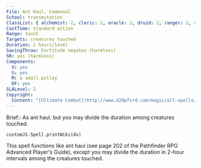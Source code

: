 ```yaml
---
File: Ant Haul, Communal
School: transmutation
ClassList: { alchemist: 2, cleric: 2, oracle: 2, druid: 2, ranger: 2, sorcerer: 2, wizard: 2, summoner: 2, unchained summoner: 2, occultist: 2, psychic: 2 }
CastTime: standard action
Range: touch
Targets: creatures touched
Duration: 2 hours/level
SavingThrow: Fortitude negates (harmless)
SR: yes (harmless)
Components:
  V: yes
  S: yes
  M: a small pulley
  DF: yes
SLALevel: 2
Copyright:
  Content: "[Ultimate Combat](http://www.d20pfsrd.com/magic/all-spells/a/ant-haul#TOC-Ant-Haul-Communal)"
---
```

Brief:: As ant haul, but you may divide the duration among creatures touched.

```dataviewjs
customJS.Spell.printWiki(dv)
```

This spell functions like ant haul (see page 202 of the Pathfinder RPG Advanced Player's Guide), except you may divide the duration in 2-hour intervals among the creatures touched.
